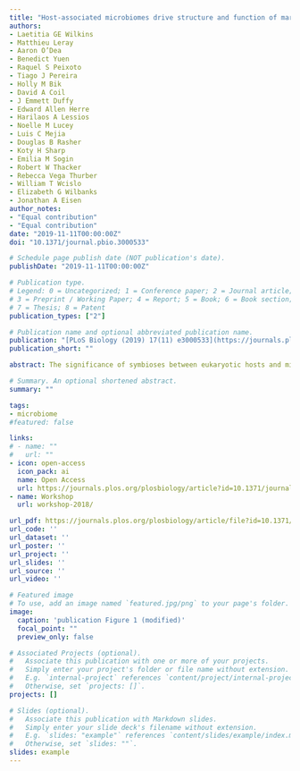 ```yaml
---
title: "Host-associated microbiomes drive structure and function of marine ecosystems"
authors:
- Laetitia GE Wilkins
- Matthieu Leray
- Aaron O’Dea
- Benedict Yuen
- Raquel S Peixoto
- Tiago J Pereira
- Holly M Bik
- David A Coil
- J Emmett Duffy
- Edward Allen Herre
- Harilaos A Lessios
- Noelle M Lucey
- Luis C Mejia
- Douglas B Rasher
- Koty H Sharp
- Emilia M Sogin
- Robert W Thacker
- Rebecca Vega Thurber
- William T Wcislo
- Elizabeth G Wilbanks
- Jonathan A Eisen
author_notes:
- "Equal contribution"
- "Equal contribution"
date: "2019-11-11T00:00:00Z"
doi: "10.1371/journal.pbio.3000533"

# Schedule page publish date (NOT publication's date).
publishDate: "2019-11-11T00:00:00Z"

# Publication type.
# Legend: 0 = Uncategorized; 1 = Conference paper; 2 = Journal article;
# 3 = Preprint / Working Paper; 4 = Report; 5 = Book; 6 = Book section;
# 7 = Thesis; 8 = Patent
publication_types: ["2"]

# Publication name and optional abbreviated publication name.
publication: "[PLoS Biology (2019) 17(11) e3000533](https://journals.plos.org/plosbiology/article?id=10.1371/journal.pbio.3000533)"
publication_short: ""

abstract: The significance of symbioses between eukaryotic hosts and microbes extends from the organismal to the ecosystem level and underpins the health of Earth’s most threatened marine ecosystems. Despite rapid growth in research on host-associated microbes, from individual microbial symbionts to host-associated consortia of significantly relevant taxa, little is known about their interactions with the vast majority of marine host species. We outline research priorities to strengthen our current knowledge of host–microbiome interactions and how they shape marine ecosystems. We argue that such advances in research will help predict responses of species, communities, and ecosystems to stressors driven by human activity and inform future management strategies.

# Summary. An optional shortened abstract.
summary: ""

tags:
- microbiome
#featured: false

links:
# - name: ""
#   url: ""
- icon: open-access
  icon_pack: ai
  name: Open Access
  url: https://journals.plos.org/plosbiology/article?id=10.1371/journal.pbio.3000533
- name: Workshop
  url: workshop-2018/

url_pdf: https://journals.plos.org/plosbiology/article/file?id=10.1371/journal.pbio.3000533&type=printable
url_code: ''
url_dataset: ''
url_poster: ''
url_project: ''
url_slides: ''
url_source: ''
url_video: ''

# Featured image
# To use, add an image named `featured.jpg/png` to your page's folder.
image:
  caption: 'publication Figure 1 (modified)'
  focal_point: ""
  preview_only: false

# Associated Projects (optional).
#   Associate this publication with one or more of your projects.
#   Simply enter your project's folder or file name without extension.
#   E.g. `internal-project` references `content/project/internal-project/index.md`.
#   Otherwise, set `projects: []`.
projects: []

# Slides (optional).
#   Associate this publication with Markdown slides.
#   Simply enter your slide deck's filename without extension.
#   E.g. `slides: "example"` references `content/slides/example/index.md`.
#   Otherwise, set `slides: ""`.
slides: example
---
```


<script type='text/javascript' src='https://d1bxh8uas1mnw7.cloudfront.net/assets/embed.js'></script>

<div data-badge-type="medium-donut" data-doi="10.1371/journal.pbio.3000533" data-condensed="true" data-hide-no-mentions="true" class="altmetric-embed"></div> 
<span class="__dimensions_badge_embed__" data-doi="10.1371/journal.pbio.3000533" data-hide-zero-citations="true" data-legend="hover-right"></span><script async src="https://badge.dimensions.ai/badge.js" charset="utf-8"></script>
